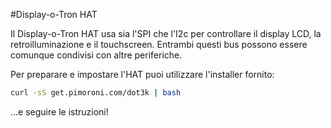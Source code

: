 <!--
---
name: Display-o-Tron HAT
manufacturer: Pimoroni
url: https://github.com/pimoroni/dot3k
description: Un LCD da 3 righe di caratteri, RGB retroilluminato a 6 zone con 6 bottoni touch
pincount: 40
pin:
  '3':
    mode: i2c
  '5':
    mode: i2c
  '22':
    name: LCD CMD/DATA
    mode: output
    active: high
  '19':
    mode: spi
  '22':
    name: LCD Register Select
    mode: output
  '23':
    mode: spi
  '24':
    name: LCD Chip Select
    mode: chipselect
    active: high
  '32':
    name: LCD Reset
    mode: output
    active: low
-->
#Display-o-Tron HAT

Il Display-o-Tron HAT usa sia l'SPI che l'I2c per controllare il display LCD, la retroilluminazione e il touchscreen. 
Entrambi questi bus possono essere comunque condivisi con altre periferiche.

Per preparare e impostare l'HAT puoi utilizzare l'installer fornito:

```bash
curl -sS get.pimoroni.com/dot3k | bash
```

&hellip;e seguire le istruzioni!
